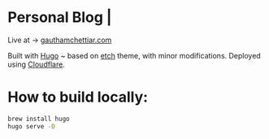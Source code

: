 # Personal Blog | 

Live at -> [gauthamchettiar.com](https://gauthamchettiar.com)

Built with [Hugo](https://gohugo.io/) ~ based on [etch](https://github.com/LukasJoswiak/etch) theme, with minor modifications.
Deployed using [Cloudflare](https://www.cloudflare.com).

# How to build locally:
```sh
brew install hugo
hugo serve -D 
```